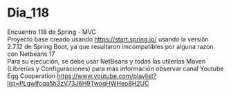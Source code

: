 # Dia_118
Encuentro 118 de Spring - MVC
<br>
Proyecto base creado usando https://start.spring.io/ usando la versión 2.7.12 de Spring Boot, ya que resultaron imcompatibles por alguna razon con Netbeans 17
<br>
Para su ejecución, se debe usar NetBeans y todas las utilerías Maven (Librerías y Configuraciones) para más información observar canal Youtube Egg Cooperation https://www.youtube.com/playlist?list=PLgwlfcqa5h3zV73J6H9TwoqHWHeo8H2UC
<br>

